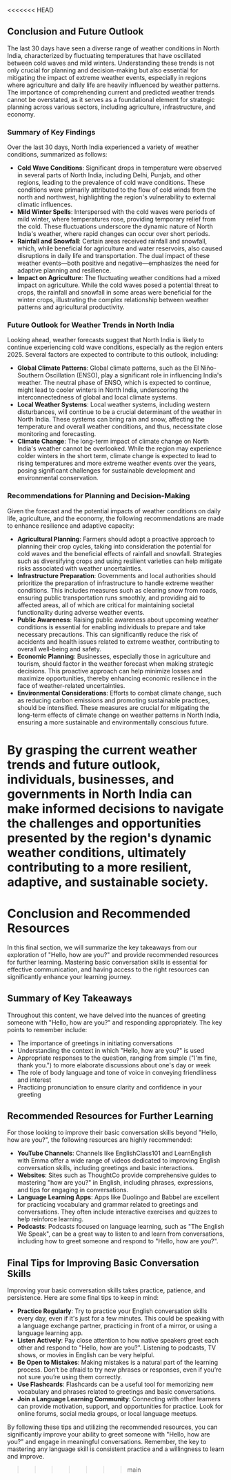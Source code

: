 <<<<<<< HEAD
## Conclusion and Future Outlook
The last 30 days have seen a diverse range of weather conditions in North India, characterized by fluctuating temperatures that have oscillated between cold waves and mild winters. Understanding these trends is not only crucial for planning and decision-making but also essential for mitigating the impact of extreme weather events, especially in regions where agriculture and daily life are heavily influenced by weather patterns. The importance of comprehending current and predicted weather trends cannot be overstated, as it serves as a foundational element for strategic planning across various sectors, including agriculture, infrastructure, and economy.

### Summary of Key Findings
Over the last 30 days, North India experienced a variety of weather conditions, summarized as follows:
- **Cold Wave Conditions**: Significant drops in temperature were observed in several parts of North India, including Delhi, Punjab, and other regions, leading to the prevalence of cold wave conditions. These conditions were primarily attributed to the flow of cold winds from the north and northwest, highlighting the region's vulnerability to external climatic influences.
- **Mild Winter Spells**: Interspersed with the cold waves were periods of mild winter, where temperatures rose, providing temporary relief from the cold. These fluctuations underscore the dynamic nature of North India's weather, where rapid changes can occur over short periods.
- **Rainfall and Snowfall**: Certain areas received rainfall and snowfall, which, while beneficial for agriculture and water reservoirs, also caused disruptions in daily life and transportation. The dual impact of these weather events—both positive and negative—emphasizes the need for adaptive planning and resilience.
- **Impact on Agriculture**: The fluctuating weather conditions had a mixed impact on agriculture. While the cold waves posed a potential threat to crops, the rainfall and snowfall in some areas were beneficial for the winter crops, illustrating the complex relationship between weather patterns and agricultural productivity.

### Future Outlook for Weather Trends in North India
Looking ahead, weather forecasts suggest that North India is likely to continue experiencing cold wave conditions, especially as the region enters 2025. Several factors are expected to contribute to this outlook, including:
- **Global Climate Patterns**: Global climate patterns, such as the El Niño-Southern Oscillation (ENSO), play a significant role in influencing India's weather. The neutral phase of ENSO, which is expected to continue, might lead to cooler winters in North India, underscoring the interconnectedness of global and local climate systems.
- **Local Weather Systems**: Local weather systems, including western disturbances, will continue to be a crucial determinant of the weather in North India. These systems can bring rain and snow, affecting the temperature and overall weather conditions, and thus, necessitate close monitoring and forecasting.
- **Climate Change**: The long-term impact of climate change on North India's weather cannot be overlooked. While the region may experience colder winters in the short term, climate change is expected to lead to rising temperatures and more extreme weather events over the years, posing significant challenges for sustainable development and environmental conservation.

### Recommendations for Planning and Decision-Making
Given the forecast and the potential impacts of weather conditions on daily life, agriculture, and the economy, the following recommendations are made to enhance resilience and adaptive capacity:
- **Agricultural Planning**: Farmers should adopt a proactive approach to planning their crop cycles, taking into consideration the potential for cold waves and the beneficial effects of rainfall and snowfall. Strategies such as diversifying crops and using resilient varieties can help mitigate risks associated with weather uncertainties.
- **Infrastructure Preparation**: Governments and local authorities should prioritize the preparation of infrastructure to handle extreme weather conditions. This includes measures such as clearing snow from roads, ensuring public transportation runs smoothly, and providing aid to affected areas, all of which are critical for maintaining societal functionality during adverse weather events.
- **Public Awareness**: Raising public awareness about upcoming weather conditions is essential for enabling individuals to prepare and take necessary precautions. This can significantly reduce the risk of accidents and health issues related to extreme weather, contributing to overall well-being and safety.
- **Economic Planning**: Businesses, especially those in agriculture and tourism, should factor in the weather forecast when making strategic decisions. This proactive approach can help minimize losses and maximize opportunities, thereby enhancing economic resilience in the face of weather-related uncertainties.
- **Environmental Considerations**: Efforts to combat climate change, such as reducing carbon emissions and promoting sustainable practices, should be intensified. These measures are crucial for mitigating the long-term effects of climate change on weather patterns in North India, ensuring a more sustainable and environmentally conscious future.

By grasping the current weather trends and future outlook, individuals, businesses, and governments in North India can make informed decisions to navigate the challenges and opportunities presented by the region's dynamic weather conditions, ultimately contributing to a more resilient, adaptive, and sustainable society.
=======
# Conclusion and Recommended Resources
In this final section, we will summarize the key takeaways from our exploration of "Hello, how are you?" and provide recommended resources for further learning. Mastering basic conversation skills is essential for effective communication, and having access to the right resources can significantly enhance your learning journey.

## Summary of Key Takeaways
Throughout this content, we have delved into the nuances of greeting someone with "Hello, how are you?" and responding appropriately. The key points to remember include:
- The importance of greetings in initiating conversations
- Understanding the context in which "Hello, how are you?" is used
- Appropriate responses to the question, ranging from simple ("I'm fine, thank you.") to more elaborate discussions about one's day or week
- The role of body language and tone of voice in conveying friendliness and interest
- Practicing pronunciation to ensure clarity and confidence in your greeting

## Recommended Resources for Further Learning
For those looking to improve their basic conversation skills beyond "Hello, how are you?", the following resources are highly recommended:
- **YouTube Channels**: Channels like EnglishClass101 and LearnEnglish with Emma offer a wide range of videos dedicated to improving English conversation skills, including greetings and basic interactions.
- **Websites**: Sites such as ThoughtCo provide comprehensive guides to mastering "how are you?" in English, including phrases, expressions, and tips for engaging in conversations.
- **Language Learning Apps**: Apps like Duolingo and Babbel are excellent for practicing vocabulary and grammar related to greetings and conversations. They often include interactive exercises and quizzes to help reinforce learning.
- **Podcasts**: Podcasts focused on language learning, such as "The English We Speak", can be a great way to listen to and learn from conversations, including how to greet someone and respond to "Hello, how are you?".

## Final Tips for Improving Basic Conversation Skills
Improving your basic conversation skills takes practice, patience, and persistence. Here are some final tips to keep in mind:
- **Practice Regularly**: Try to practice your English conversation skills every day, even if it's just for a few minutes. This could be speaking with a language exchange partner, practicing in front of a mirror, or using a language learning app.
- **Listen Actively**: Pay close attention to how native speakers greet each other and respond to "Hello, how are you?". Listening to podcasts, TV shows, or movies in English can be very helpful.
- **Be Open to Mistakes**: Making mistakes is a natural part of the learning process. Don’t be afraid to try new phrases or responses, even if you’re not sure you’re using them correctly.
- **Use Flashcards**: Flashcards can be a useful tool for memorizing new vocabulary and phrases related to greetings and basic conversations.
- **Join a Language Learning Community**: Connecting with other learners can provide motivation, support, and opportunities for practice. Look for online forums, social media groups, or local language meetups.

By following these tips and utilizing the recommended resources, you can significantly improve your ability to greet someone with "Hello, how are you?" and engage in meaningful conversations. Remember, the key to mastering any language skill is consistent practice and a willingness to learn and improve.
>>>>>>> main
